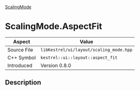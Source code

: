 [ScalingMode](index.md)
# ScalingMode.AspectFit
| Aspect | Value |
| --- | --- |
| Source File | `libKestrel/ui/layout/scaling_mode.hpp` |
| C++ Symbol | `kestrel::ui::layout::aspect_fit` |
| Introduced | Version 0.8.0 |
## Description
